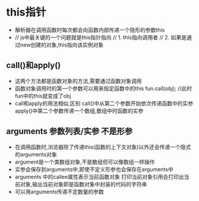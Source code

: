 # this指针
+	解析器在调用函数时每次都会向函数内部传递一个隐形的参数this
+	// js中最关键的一个问题就是this指针指向
	// 1. this指向调用者
	// 2. 如果是通过new创建的对象,this指向该实例对象

## call()和apply()

+   这两个方法都是函数对象的方法,需要通过函数对象调用
+   函数对象调用时的第一个参数可以用来指定函数中的this
    fun.call(obj);  //此时fun中的this就变成了obj
+   call和apply的用法相似,区别
    call()中从第二个参数开始依次传递函数中的实参
    apply()中第二个参数传递一个数组,数组中时函数的实参

## arguments 参数列表/实参 不是形参

+   在调用函数时,浏览器除了传递this(函数的上下文对象)以外还会传递一个隐式的arguments对象
+   argument是一个类数组对象,不是数组但可以像数组一样操作
+   实参会保存到arguments中,即使不定义形参也会保存在arguments中
+   arguments 中的callee属性表示当前函数对象 打印当前对象引用会打印出当前对象,输出当前对象即是函数对象中封装的代码的字符串
+   可以用arguments传递不定数量的参数

